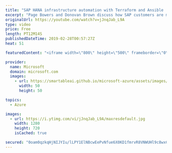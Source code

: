 ```yaml
---
title: "SAP HANA infrastructure automation with Terraform and Ansible | Azure Friday"
excerpt: "Page Bowers and Donovan Brown discuss how SAP customers are moving to Azure to take advantage of SAP-certified HANA virtual machines such as Azure M-series. Learn how you can use Terraform and Ansible to speed up SAP HANA deployments on Azure in 30 minutes as opposed to hours or days. [01:48] Demo Start"
originalUrl: https://youtube.com/watch?v=jJnqJab_L9A
type: video
price: Free
length: PT12M14S
publishedDateTime: 2019-02-28T00:57:27Z
heat: 51

featuredContent: "<iframe width=\"800\" height=\"500\" frameborder=\"0\" src=\"https://www.youtube.com/embed/jJnqJab_L9A\" allow=\"accelerometer; autoplay; encrypted-media; gyroscope; picture-in-picture\" allowfullscreen></iframe>"

provider:
  name: Microsoft
  domain: microsoft.com
  images:
    - url: https://smartableai.github.io/microsoft-azure/assets/images/organizations/microsoft.com-50x50.jpg
      width: 50
      height: 50

topics:
  - Azure

images:
  - url: https://i.ytimg.com/vi/jJnqJab_L9A/maxresdefault.jpg
    width: 1280
    height: 720
    isCached: true

secured: "0oam0qzkqHjNIJYIu/lLPY1ElNBcwEePvNfue6X0KD1fmrvR8VNWUHl9c8wxCbT7vCcoFKKB3Y2oTO9F83f3DWhabzh7v/xMauy3RpNOX+4B4dFZJ+IRGfEnBACEJbTQMj96m1asNM7RRSqQjgkAB8rSExC6CL6chV8OjARdsk8++UjvkBTNO7II4Kl8tOHaLNSXCipk10RuKkDMaN7Mrwx/xcsdD0fyxSahIkgrNiYm7ZKIio3UsVszXMyKCFZWut2AymTObPqPeRdyDDCG3H8kBFWvUE9VvKty4HHITrU5+OpOa024p0y6NunAe75On3Svdk71DHx+XW08LosmgZmxRZBbb9IWSlEA14UwsUQrfj0s1UkLs+cc2v/A5UpANPBpwQY+M1WJTM6y1gxcctU0+gW3wU8TJ2ZMfSLeFi8=;+RTFVRoMplR3QUe+N1FWNw=="
---
```


